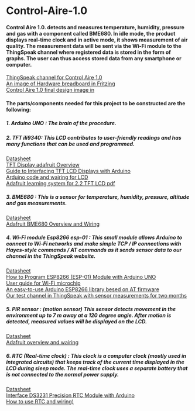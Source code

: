 # Control-Aire-1.0 # 

#### Control Aire 1.0. detects and measures temperature, humidity, pressure and gas with a component called BME680. In idle mode, the product displays real-time clock and in active mode, it shows measurement of air quality. The measurement data will be sent via the Wi-Fi module to the ThingSpeak channel where registered data is stored in the form of graphs. The user can thus access stored data from any smartphone or computer. ####

[ThingSpeak channel for Control Aire 1.0](https://thingspeak.com/channels/1222961)
<br />
[An image of Hardware breadboard in Fritzing](https://cdn.discordapp.com/attachments/652543278243250196/797623227069366352/Breadboard_Fritzing1.png)
<br />
[Control Aire 1.0 final design image in ](https://cdn.discordapp.com/attachments/652543278243250196/797626395290894366/Control-Aire-1.0-Sleep-mode.png)

 #### The parts/components needed for this project to be constructed are the following: ####
 ##### 1. Arduino UNO : The brain of the procedure. #####
 ##### 2. TFT ili9340: This LCD contributes to user-friendly readings and has many functions that can be used and programmed. #####
 
 [Datasheet](https://cdn-shop.adafruit.com/datasheets/ILI9340.pdf)
 <br />
 [TFT Display adafruit Overview ](https://learn.adafruit.com/2-2-tft-display/overview)
 <br /> 
 [Guide to Interfacing TFT LCD Displays with Arduino](https://www.instructables.com/Absolute-Beginners-Guide-to-TFT-LCD-Displays-by-Ar/)
 <br /> 
 [Arduino code and wairing for LCD](https://learn.adafruit.com/2-2-tft-display?view=all)
 <br />
 [Adafruit learning system for 2.2 TFT LCD pdf](https://cdn-learn.adafruit.com/downloads/pdf/2-2-tft-display.pdf)

#####  3. BME680 : This is a sensor for temperature, humidity, pressure, altitude and gas measurements. #####

 [Datasheet](https://cdn-shop.adafruit.com/product-files/3660/BME680.pdf)
  <br /> 
 [Adafruit BME680 Overview and Wiring](https://learn.adafruit.com/adafruit-bme680-humidity-temperature-barometic-pressure-voc-gas)
 
 ##### 4. Wi-Fi module Esp8266 esp-01 : This small module allows Arduino to connect to Wi-Fi networks and make simple TCP / IP connections with Hayes-style commands / AT commands as it sends sensor data to our channel in the ThingSpeak website. #####
 
  [Datasheet](http://www.microchip.ua/wireless/esp01.pdf)
  <br />
  [How to Program ESP8266 (ESP-01) Module with Arduino UNO](https://create.arduino.cc/projecthub/pratikdesai/how-to-program-esp8266-esp-01-module-with-arduino-uno-598166)
  <br />
  [User guide for Wi-Fi microchip](https://www.itead.cc/wiki/ESP8266_Serial_WIFI_Module)
  <br />
  [An easy-to-use Arduino ESP8266 library besed on AT firmware](https://github.com/itead/ITEADLIB_Arduino_WeeESP8266)
  <br />
  [Our test channel in ThingSpeak with sensor measurements for two months](https://thingspeak.com/channels/1223435)
  <br />
##### 5. PIR sensor : (motion sensor)  This sensor detects movement in the environment up to 7 m away at a 120 degree angle. After motion is detected, measured values will be displayed on the LCD. #####

[Datasheet](https://cdn-learn.adafruit.com/downloads/pdf/pir-passive-infrared-proximity-motion-sensor.pdf)
<br />
[Adafruit overview and wairing](https://learn.adafruit.com/pir-passive-infrared-proximity-motion-sensor/overview)

##### 6. RTC (Real-time clock) : This clock is a computer clock (mostly used in integrated circuits) that keeps track of the current time displayed in the LCD during sleep mode. The real-time clock uses a separate battery that is not connected to the normal power supply. #####

[Datasheet](https://cdn-shop.adafruit.com/product-files/3013/DS3231.pdf)
<br />
[Interface DS3231 Precision RTC Module with Arduino](https://lastminuteengineers.com/ds3231-rtc-arduino-tutorial/)
<br />
[How to use RTC and wiring)](https://create.arduino.cc/projecthub/MisterBotBreak/how-to-use-a-real-time-clock-module-ds3231-bc90fe)




